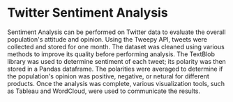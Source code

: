 # Twitter Sentiment Analysis
Sentiment Analysis can be performed on Twitter data to evaluate the overall population's attitude and opinion. Using the Tweepy API, tweets were collected and stored for one month. The dataset was cleaned using various methods to improve its quality before performing analysis. The TextBlob library was used to determine sentiment of each tweet; its polarity was then stored in a Pandas dataframe. The polarities were averaged to determine if the population's opinion was positive, negative, or netural for different products. Once the analysis was complete, various visualization tools, such as Tableau and WordCloud, were used to communicate the results.
